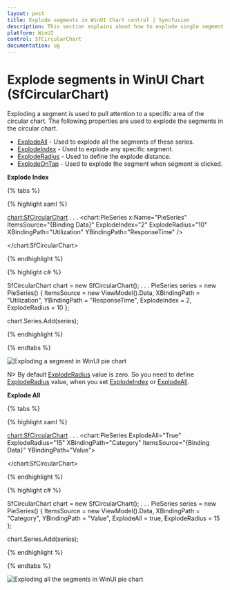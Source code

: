 ```yaml
---
layout: post
title: Explode segments in WinUI Chart control | Syncfusion
description: This section explains about how to explode single segment or all segments in Syncfusion® WinUI Chart (SfCircularChart) control.
platform: WinUI
control: SfCircularChart
documentation: ug
---
```


# Explode segments in WinUI Chart (SfCircularChart)

Exploding a segment is used to pull attention to a specific area of the circular chart. The following properties are used to explode the segments in the circular chart.

* [ExplodeAll](https://help.syncfusion.com/cr/winui/Syncfusion.UI.Xaml.Charts.PieSeries.html#Syncfusion_UI_Xaml_Charts_PieSeries_ExplodeAll)  - Used to explode all the segments of these series.
* [ExplodeIndex](https://help.syncfusion.com/cr/winui/Syncfusion.UI.Xaml.Charts.PieSeries.html#Syncfusion_UI_Xaml_Charts_PieSeries_ExplodeIndex) - Used to explode any specific segment.
* [ExplodeRadius](https://help.syncfusion.com/cr/winui/Syncfusion.UI.Xaml.Charts.PieSeries.html#Syncfusion_UI_Xaml_Charts_PieSeries_ExplodeRadius) - Used to define the explode distance.
* [ExplodeOnTap](https://help.syncfusion.com/cr/winui/Syncfusion.UI.Xaml.Charts.PieSeries.html#Syncfusion_UI_Xaml_Charts_PieSeries_ExplodeOnTap) - Used to explode the segment when segment is clicked.

**Explode Index**

{% tabs %}

{% highlight xaml %}

<chart:SfCircularChart>
. . .
    <chart:PieSeries x:Name="PieSeries" 
					 ItemsSource="{Binding Data}"
					 ExplodeIndex="2"
					 ExplodeRadius="10"
					 XBindingPath="Utilization"
					 YBindingPath="ResponseTime" />

</chart:SfCircularChart>

{% endhighlight %}

{% highlight c# %}

SfCircularChart chart = new SfCircularChart();
. . .
PieSeries series = new PieSeries()
{
    ItemsSource = new ViewModel().Data,
    XBindingPath = "Utilization",
    YBindingPath = "ResponseTime",
    ExplodeIndex = 2,
    ExplodeRadius = 10
};

chart.Series.Add(series);

{% endhighlight %}

{% endtabs %}

![Exploding a segment in WinUI pie chart](Series_images/pie_explode_radius.png)

N> By default [ExplodeRadius](https://help.syncfusion.com/cr/winui/Syncfusion.UI.Xaml.Charts.PieSeries.html#Syncfusion_UI_Xaml_Charts_PieSeries_ExplodeRadius) value is zero. So you need to define [ExplodeRadius](https://help.syncfusion.com/cr/winui/Syncfusion.UI.Xaml.Charts.PieSeries.html#Syncfusion_UI_Xaml_Charts_PieSeries_ExplodeRadius) value, when you set [ExplodeIndex](https://help.syncfusion.com/cr/winui/Syncfusion.UI.Xaml.Charts.PieSeries.html#Syncfusion_UI_Xaml_Charts_PieSeries_ExplodeIndex) or [ExplodeAll](https://help.syncfusion.com/cr/winui/Syncfusion.UI.Xaml.Charts.PieSeries.html#Syncfusion_UI_Xaml_Charts_PieSeries_ExplodeAll).

**Explode All**

{% tabs %}

{% highlight xaml %}

<chart:SfCircularChart>
. . .
    <chart:PieSeries ExplodeAll="True"
					 ExplodeRadius="15"
					 XBindingPath="Category"
					 ItemsSource="{Binding Data}"
					 YBindingPath="Value">

</chart:SfCircularChart>

{% endhighlight %}

{% highlight c# %}

SfCircularChart chart = new SfCircularChart();
. . .
PieSeries series = new PieSeries()
{
    ItemsSource = new ViewModel().Data,
    XBindingPath = "Category",
    YBindingPath = "Value",
    ExplodeAll = true,
    ExplodeRadius = 15
};

chart.Series.Add(series);

{% endhighlight %}

{% endtabs %}

![Exploding all the segments in WinUI pie chart](Series_images/pie_explode_all.png)
